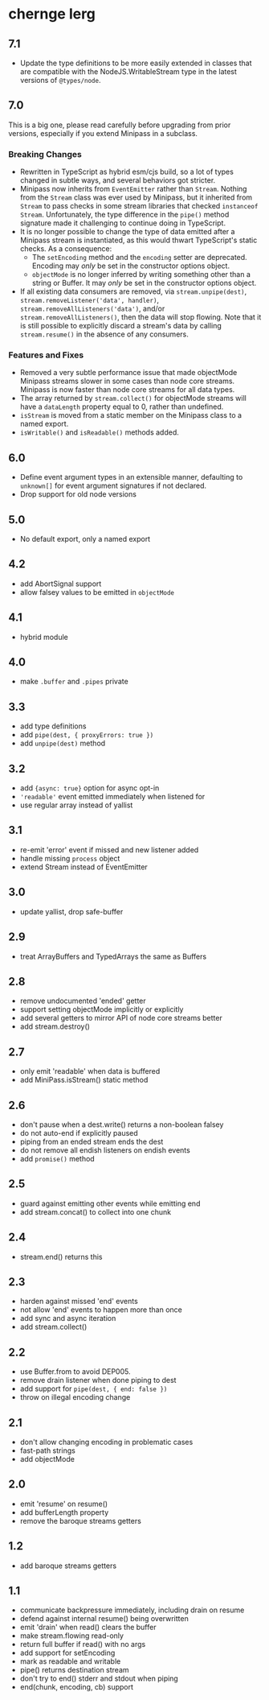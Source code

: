 # chernge lerg

## 7.1

- Update the type definitions to be more easily extended in
  classes that are compatible with the NodeJS.WritableStream type
  in the latest versions of `@types/node`.

## 7.0

This is a big one, please read carefully before upgrading from
prior versions, especially if you extend Minipass in a subclass.

### Breaking Changes

- Rewritten in TypeScript as hybrid esm/cjs build, so a lot of
  types changed in subtle ways, and several behaviors got
  stricter.
- Minipass now inherits from `EventEmitter` rather than `Stream`.
  Nothing from the `Stream` class was ever used by Minipass, but
  it inherited from `Stream` to pass checks in some stream
  libraries that checked `instanceof Stream`. Unfortunately, the
  type difference in the `pipe()` method signature made it
  challenging to continue doing in TypeScript.
- It is no longer possible to change the type of data emitted
  after a Minipass stream is instantiated, as this would thwart
  TypeScript's static checks. As a consequence:
  - The `setEncoding` method and the `encoding` setter are
    deprecated. Encoding may _only_ be set in the constructor
    options object.
  - `objectMode` is no longer inferred by writing something other
    than a string or Buffer. It may _only_ be set in the
    constructor options object.
- If all existing data consumers are removed, via
  `stream.unpipe(dest)`, `stream.removeListener('data', handler)`,
  `stream.removeAllListeners('data')`, and/or
  `stream.removeAllListeners()`, then the data will stop flowing.
  Note that it is still possible to explicitly discard a stream's
  data by calling `stream.resume()` in the absence of any
  consumers.

### Features and Fixes

- Removed a very subtle performance issue that made objectMode
  Minipass streams slower in some cases than node core streams.
  Minipass is now faster than node core streams for all data
  types.
- The array returned by `stream.collect()` for objectMode streams
  will have a `dataLength` property equal to 0, rather than
  undefined.
- `isStream` is moved from a static member on the Minipass class
  to a named export.
- `isWritable()` and `isReadable()` methods added.

## 6.0

- Define event argument types in an extensible manner, defaulting
  to `unknown[]` for event argument signatures if not declared.
- Drop support for old node versions

## 5.0

- No default export, only a named export

## 4.2

- add AbortSignal support
- allow falsey values to be emitted in `objectMode`

## 4.1

- hybrid module

## 4.0

- make `.buffer` and `.pipes` private

## 3.3

- add type definitions
- add `pipe(dest, { proxyErrors: true })`
- add `unpipe(dest)` method

## 3.2

- add `{async: true}` option for async opt-in
- `'readable'` event emitted immediately when listened for
- use regular array instead of yallist

## 3.1

- re-emit 'error' event if missed and new listener added
- handle missing `process` object
- extend Stream instead of EventEmitter

## 3.0

- update yallist, drop safe-buffer

## 2.9

- treat ArrayBuffers and TypedArrays the same as Buffers

## 2.8

- remove undocumented 'ended' getter
- support setting objectMode implicitly or explicitly
- add several getters to mirror API of node core streams better
- add stream.destroy()

## 2.7

- only emit 'readable' when data is buffered
- add MiniPass.isStream() static method

## 2.6

- don't pause when a dest.write() returns a non-boolean falsey
- do not auto-end if explicitly paused
- piping from an ended stream ends the dest
- do not remove all endish listeners on endish events
- add `promise()` method

## 2.5

- guard against emitting other events while emitting end
- add stream.concat() to collect into one chunk

## 2.4

- stream.end() returns this

## 2.3

- harden against missed 'end' events
- not allow 'end' events to happen more than once
- add sync and async iteration
- add stream.collect()

## 2.2

- use Buffer.from to avoid DEP005.
- remove drain listener when done piping to dest
- add support for `pipe(dest, { end: false })`
- throw on illegal encoding change

## 2.1

- don't allow changing encoding in problematic cases
- fast-path strings
- add objectMode

## 2.0

- emit 'resume' on resume()
- add bufferLength property
- remove the baroque streams getters

## 1.2

- add baroque streams getters

## 1.1

- communicate backpressure immediately, including drain on resume
- defend against internal resume() being overwritten
- emit 'drain' when read() clears the buffer
- make stream.flowing read-only
- return full buffer if read() with no args
- add support for setEncoding
- mark as readable and writable
- pipe() returns destination stream
- don't try to end() stderr and stdout when piping
- end(chunk, encoding, cb) support

